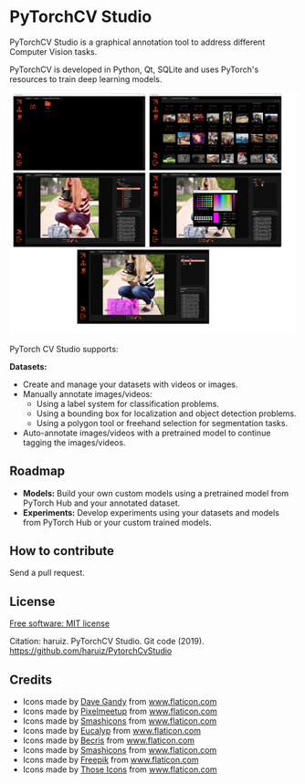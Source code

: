 # PyTorchCV Studio

PyTorchCV Studio is a graphical annotation tool to address different Computer Vision tasks. 

PyTorchCV is developed in Python, Qt, SQLite and uses PyTorch's resources to train deep learning models.

<img alt="" src="assets/images/image.png"></img> 

PyTorch CV Studio supports:

**Datasets:**

* Create and manage your datasets with videos or images.
* Manually annotate images/videos:
    * Using a label system for classification problems.
    * Using a bounding box for localization and object detection problems.
    * Using a polygon tool or freehand selection for segmentation tasks.
* Auto-annotate images/videos with a pretrained model to continue tagging the images/videos.

## Roadmap

* **Models:** Build your own custom models using a pretrained model from PyTorch Hub and your annotated dataset.
* **Experiments:** Develop experiments using your datasets and models from PyTorch Hub or your custom  trained models.
 
## How to contribute

Send a pull request.
 
## License

[Free software: MIT license](https://github.com/haruiz/PytorchCvStudio/blob/master/LICENSE)

Citation: haruiz. PyTorchCV Studio. Git code (2019). https://github.com/haruiz/PytorchCvStudio

## Credits

* <div>Icons made by <a href="https://www.flaticon.com/authors/dave-gandy" title="Dave Gandy">Dave Gandy</a> from <a href="https://www.flaticon.com/" title="Flaticon">www.flaticon.com</a></div>
* <div>Icons made by <a href="https://www.flaticon.com/authors/pixelmeetup" title="Pixelmeetup">Pixelmeetup</a> from <a href="https://www.flaticon.com/" title="Flaticon">www.flaticon.com</a></div>
* <div>Icons made by <a href="https://www.flaticon.com/authors/smashicons" title="Smashicons">Smashicons</a> from <a href="https://www.flaticon.com/" title="Flaticon">www.flaticon.com</a></div>
* <div>Icons made by <a href="https://www.flaticon.com/authors/eucalyp" title="Eucalyp">Eucalyp</a> from <a href="https://www.flaticon.com/" title="Flaticon">www.flaticon.com</a></div>
* <div>Icons made by <a href="https://www.flaticon.com/authors/becris" title="Becris">Becris</a> from <a href="https://www.flaticon.com/" title="Flaticon">www.flaticon.com</a></div>
* <div>Icons made by <a href="https://www.flaticon.com/authors/smashicons" title="Smashicons">Smashicons</a> from <a href="https://www.flaticon.com/" title="Flaticon">www.flaticon.com</a></div>
* <div>Icons made by <a href="https://www.flaticon.com/authors/freepik" title="Freepik">Freepik</a> from <a href="https://www.flaticon.com/" title="Flaticon">www.flaticon.com</a></div>
* <div>Icons made by <a href="https://www.flaticon.com/authors/those-icons" title="Those Icons">Those Icons</a> from <a href="https://www.flaticon.com/" title="Flaticon">www.flaticon.com</a></div>